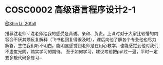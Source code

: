 
# COSC0002 高级语言程序设计2-1

[@ShirrLi, 20fall](https://github.com/ShirrLi)

推荐沈老师~
沈老师给我的感受是真诚、亲和、负责。上课时对于大家比较懵的内容会不厌其烦反复解释（飞书也回复得很及时），课后向他了解各个专业他也尽力解答，生怕我们听不明白。能明显感觉到老师是在用心教学，也能感觉到他对我们不虚度光阴，踏实学习的期待。
至于如何学习，建议考前把ppt过一遍，平时一定要多敲代码多练习~